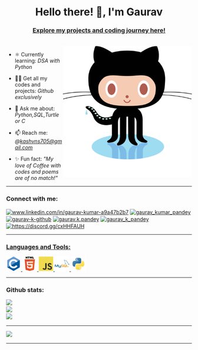 <h1 align="center">Hello there! 👋, I'm Gaurav</h1>
<h3 align="center"><u>Explore my projects and coding journey here!</u></h3><br>

<img align="right" alt="Coding" width="350" src="https://github.com/Gaurav-K-Github/Gaurav-K-Github/blob/main/github-octocat-logo-svg-vector.svg">

- ⚛️ Currently learning: *DSA with Python*

- 👨‍💻 Get all my codes and projects: *Github exclusively*

- 💬 Ask me about: *Python,SQL,Turtle or C*

- 📫 Reach me: *@kashvns705@gmail.com*

- ✨ Fun fact: *"My love of Coffee with codes and poems are of no match!"*
  
--------------

<h3 align="left">Connect with me:</h3>
<p align="left">
<a href="https://linkedin.com/in/www.linkedin.com/in/gaurav-kumar-a9a47b2b7" target="blank"><img align="center" src="https://raw.githubusercontent.com/rahuldkjain/github-profile-readme-generator/master/src/images/icons/Social/linked-in-alt.svg" alt="www.linkedin.com/in/gaurav-kumar-a9a47b2b7" height="30" width="40" /></a>
<a href="https://codepen.io/gaurav_kumar_pandey" target="blank"><img align="center" src="https://raw.githubusercontent.com/rahuldkjain/github-profile-readme-generator/master/src/images/icons/Social/codepen.svg" alt="gaurav_kumar_pandey" height="30" width="40" /></a>
<a href="https://codesandbox.com/gaurav-k-github" target="blank"><img align="center" src="https://raw.githubusercontent.com/rahuldkjain/github-profile-readme-generator/master/src/images/icons/Social/codesandbox.svg" alt="gaurav-k-github" height="30" width="40" /></a>
<a href="https://instagram.com/_gaurav.k.pandey_" target="blank"><img align="center" src="https://raw.githubusercontent.com/rahuldkjain/github-profile-readme-generator/master/src/images/icons/Social/instagram.svg" alt="gaurav.k.pandey" height="30" width="40" /></a>
<a href="https://www.leetcode.com/gaurav_k_pandey" target="blank"><img align="center" src="https://raw.githubusercontent.com/rahuldkjain/github-profile-readme-generator/master/src/images/icons/Social/leet-code.svg" alt="gaurav_k_pandey" height="30" width="40" /></a>
<a href="https://discord.gg/https://discord.gg/cxHHFAUH" target="blank"><img align="center" src="https://raw.githubusercontent.com/rahuldkjain/github-profile-readme-generator/master/src/images/icons/Social/discord.svg" alt="https://discord.gg/cxHHFAUH" height="30" width="40" /></a>
</p>

--------------

<h3 align="left"><u>Languages and Tools:</u></h3>
<p align="left"> <a href="https://www.cprogramming.com/" target="_blank" rel="noreferrer"> <img src="https://raw.githubusercontent.com/devicons/devicon/master/icons/c/c-original.svg" alt="c" width="40" height="40"/> </a><a href="https://www.w3.org/html/" target="_blank" rel="noreferrer"> <img src="https://raw.githubusercontent.com/devicons/devicon/master/icons/html5/html5-original-wordmark.svg" alt="html5" width="40" height="40"/> </a> <a href="https://developer.mozilla.org/en-US/docs/Web/JavaScript" target="_blank" rel="noreferrer"> <img src="https://raw.githubusercontent.com/devicons/devicon/master/icons/javascript/javascript-original.svg" alt="javascript" width="40" height="40"/> </a> <a href="https://www.mysql.com/" target="_blank" rel="noreferrer"> <img src="https://raw.githubusercontent.com/devicons/devicon/master/icons/mysql/mysql-original-wordmark.svg" alt="mysql" width="40" height="40"/> </a> <a href="https://www.python.org" target="_blank" rel="noreferrer"> <img src="https://raw.githubusercontent.com/devicons/devicon/master/icons/python/python-original.svg" alt="python" width="40" height="40"/> </a> </p>

--------------

<h3 align="left">Github stats:</h3>

![](https://github-readme-stats.vercel.app/api?username=Gaurav-K-Github&theme=nightowl&hide_border=false&include_all_commits=false&count_private=false)<br/>
![](https://github-readme-streak-stats.herokuapp.com/?user=Gaurav-K-Github&theme=nightowl&hide_border=false)<br/>
![](https://github-readme-stats.vercel.app/api/top-langs/?username=Gaurav-K-Github&theme=nightowl&hide_border=false&include_all_commits=false&count_private=false&layout=compact)

-----------

[![](https://visitcount.itsvg.in/api?id=Gaurav-K-Github&icon=5&color=3)](https://visitcount.itsvg.in)

-----------
